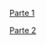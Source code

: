 


[Parte 1](https://www.youtube.com/watch?v=XfqJulSAPBQ) 


[Parte 2](https://www.youtube.com/watch?v=XzxvChwMRVY)